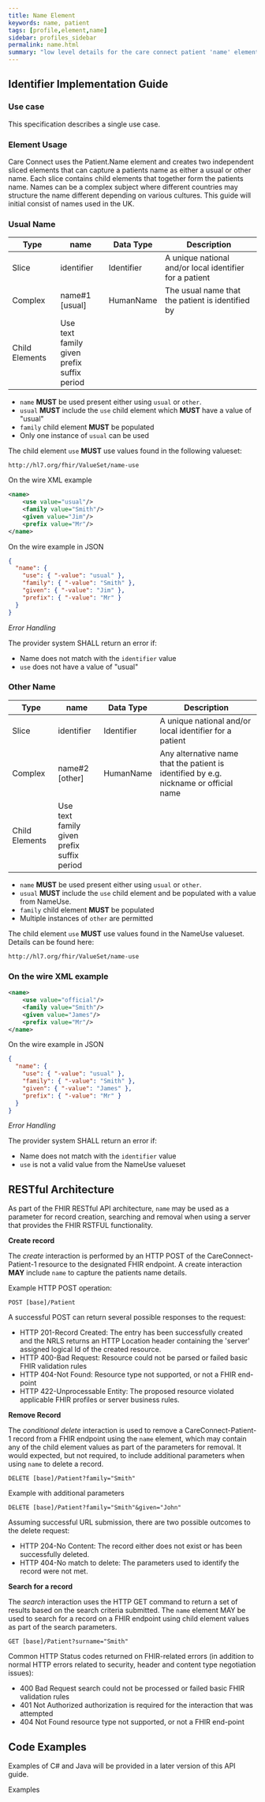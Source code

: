 ```yaml
---
title: Name Element
keywords: name, patient
tags: [profile,element,name]
sidebar: profiles_sidebar
permalink: name.html
summary: "low level details for the care connect patient 'name' element"
---
```

## Identifier Implementation Guide ##

### Use case ###

This specification describes a single use case. 

### Element Usage ###

Care Connect uses the Patient.Name element and creates two independent sliced elements that can capture a patients name as either a usual or other name. Each slice contains child elements that together form the patients name. Names can be a complex subject where different countries may structure the name different depending on various cultures. This guide will initial consist of names used in the UK. 

### Usual Name ###

|Type|name|Data Type|Description|
| ------------- | ------------- | ------------- | ------------- |
| Slice| identifier| Identifier | A unique national and/or local identifier for a patient |
|Complex|name#1 [usual]|HumanName|The usual name that the patient is identified by|
|Child Elements| Use <br/> text <br/> family <br/> given <br/> prefix <br/> suffix <br/> period |

- `name` **MUST** be used present either using `usual` or `other`.
- `usual` **MUST** include the `use` child element which **MUST** have a value of "usual"
- `family` child element **MUST** be populated
- Only one instance of `usual` can be used

The child element `use` **MUST** use values found in the following valueset:

```http
http://hl7.org/fhir/ValueSet/name-use
```

On the wire XML example

```xml
<name>
	<use value="usual"/>
	<family value="Smith"/>
	<given value="Jim"/>
	<prefix value="Mr"/>
</name>
```

On the wire example in JSON

```json
{
  "name": {
    "use": { "-value": "usual" },
    "family": { "-value": "Smith" },
    "given": { "-value": "Jim" },
    "prefix": { "-value": "Mr" }
  }
}
```

*Error Handling*

The provider system SHALL return an error if:

- Name does not match with the `identifier` value
- `use` does not have a value of "usual"

### Other Name ###

|Type|name|Data Type|Description|
| ------------- | ------------- | ------------- | ------------- |
| Slice| identifier| Identifier | A unique national and/or local identifier for a patient |
|Complex|name#2 [other]|HumanName|Any alternative name that the patient is identified by e.g. nickname or official name|
|Child Elements| Use <br/> text <br/> family <br/> given <br/> prefix <br/> suffix <br/> period |


- `name` **MUST** be used present either using `usual` or `other`.
- `usual` **MUST** include the `use` child element and be populated with a value from NameUse.
- `family` child element **MUST** be populated
- Multiple instances of `other` are permitted

The child element `use` **MUST** use values found in the NameUse valueset. Details can be found here:

```http
http://hl7.org/fhir/ValueSet/name-use
```

### On the wire XML example ###

```xml
<name>
	<use value="official"/>
	<family value="Smith"/>
	<given value="James"/>
	<prefix value="Mr"/>
</name>
```

On the wire example in JSON

```json
{
  "name": {
    "use": { "-value": "usual" },
    "family": { "-value": "Smith" },
    "given": { "-value": "James" },
    "prefix": { "-value": "Mr" }
  }
}
```

*Error Handling*

The provider system SHALL return an error if:

- Name does not match with the `identifier` value
- `use` is not a valid value from the NameUse valueset

## RESTful Architecture ##

As part of the FHIR RESTful API architecture, `name` may be used as a parameter for record creation, searching and removal when using a server that provides the FHIR RSTFUL functionality. 

**Create record**

The *create* interaction is performed by an HTTP POST of the CareConnect-Patient-1 resource to the designated FHIR endpoint. A create interaction **MAY** include `name` to capture the patients name details. 

Example HTTP POST operation:

```http
POST [base]/Patient
```

A successful POST can return several possible responses to the request:

- HTTP 201-Record Created: The entry has been successfully created and the NRLS returns an HTTP Location header containing the 'server' assigned logical Id of the created resource.
- HTTP 400-Bad Request: Resource could not be parsed or failed basic FHIR validation rules
- HTTP 404-Not Found: Resource type not supported, or not a FHIR end-point
- HTTP 422-Unprocessable Entity: The proposed resource violated applicable FHIR profiles or server business rules.

**Remove Record**

The *conditional delete* interaction is used to remove a CareConnect-Patient-1 record from a FHIR endpoint using the `name` element, which may contain any of the child element values as part of the parameters for removal. It would expected, but not required, to include additional parameters when using `name` to delete a record. 

```http
DELETE [base]/Patient?family="Smith"
```
Example with additional parameters

```http
DELETE [base]/Patient?family="Smith"&given="John"
```

Assuming successful URL submission, there are two possible outcomes to the delete request:

- HTTP 204-No Content: The record either does not exist or has been successfully deleted.
- HTTP 404-No match to delete: The parameters used to identify the record were not met.

**Search for a record**

The *search* interaction uses the HTTP GET command to return a set of results based on the search criteria submitted. The `name` element MAY be used to search for a record on a FHIR endpoint using child element values as part of the search parameters.

```http
GET [base]/Patient?surname="Smith"
```

Common HTTP Status codes returned on FHIR-related errors (in addition to normal HTTP errors related to security, header and content type negotiation issues):

- 400 Bad Request search could not be processed or failed basic FHIR validation rules
- 401 Not Authorized authorization is required for the interaction that was attempted
- 404 Not Found resource type not supported, or not a FHIR end-point


## Code Examples ##

Examples of C# and Java will be provided in a later version of this API guide.

Examples






